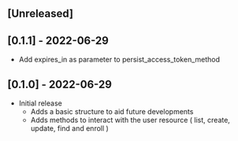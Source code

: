 ## [Unreleased]

## [0.1.1] - 2022-06-29

- Add expires_in as parameter to persist_access_token_method

## [0.1.0] - 2022-06-29

- Initial release
  - Adds a basic structure to aid future developments
  - Adds methods to interact with the user resource ( list, create, update, find and enroll )
  
